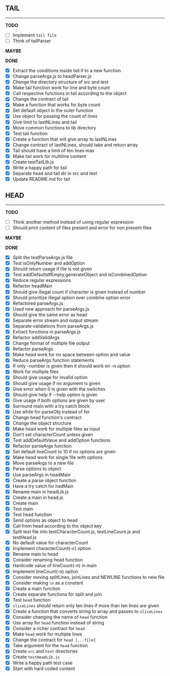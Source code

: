 ## **TAIL**
---
**TODO**
- [ ] Implement `tail file`
- [ ] Think of tailParser 

**MAYBE**

**DONE**
- [x] Extract the conditions inside tail if to a new function
- [x] Change parseArgs.js to headParser.js
- [x] Change the directory structure of src and test
- [x] Make tail function work for line and byte count
- [x] Call respective functions in tail according to the object
- [x] Change the contract of tail
- [x] Make a function that works for byte count
- [x] Set default object in the outer function
- [x] Use object for passing the count of lines
- [x] Give limit to lastNLines and tail
- [x] Move common functions to lib directory
- [x] Test tail function 
- [x] Create a function that will give array to lastNLines
- [x] Change contract of lastNLines, should take and return array
- [x] Tail should have a limit of ten lines max
- [x] Make tail work for multiline content
- [x] Create testTailLIb.js
- [x] Write a happy path for tail
- [x] Separate head and tail dir in src and test
- [x] Update README.md for tail

## **HEAD**
---
**TODO**
- [ ] Think another method instead of using regular expression
- [ ] Should print content of files present and error for non present files
 
**MAYBE**

**DONE**
- [x] Split the testParseArgs.js file
- [x] Test isOnlyNumber and addOption 
- [x] Should return usage if file is not given
- [x] Test addDefaultsIfEmpty,generateObject and isCombinedOption
- [x] Reduce regular expressions
- [x] Refactor headMain
- [x] Should give illegal count if character is given instead of number
- [x] Should prioritize illegal option over combine option error
- [x] Refactored parseArgs.js
- [x] Used new approach for parseArgs.js
- [x] Should give the same error as head 
- [x] Separate error stream and output stream 
- [x] Separate validations from parseArgs.js
- [x] Extract functions in parseArgs.js
- [x] Refactor addValidArgs 
- [x] Change format of multiple file output
- [x] Refactor parseArgs
- [x] Make head work for no space between option and value
- [x] Reduce parseArgs function statements
- [x] If only -number is given then it should work on -n option
- [x] Work for multiple files
- [x] Should give usage for invalid option
- [x] Should give usage if no argument is given
- [x] Give error when 0 is given with the switches
- [x] Should give help if --help option is given
- [x] Give usage if both options are given by user 
- [x] Surround main with a try catch block
- [x] Use while for parseObj instead of for
- [x] Change head function's contract
- [x] Change the object structure
- [x] Make head work for multiple files as input
- [x] Don't set characterCount unless given
- [x] Test addDefaultValue and addOption functions
- [x] Refactor parseArgs function
- [x] Set default lineCount to 10 if no options are given
- [x] Make head work for single file with options
- [x] Move parseArgs to a new file
- [x] Parse options to object
- [x] Use parseArgs in headMain
- [x] Create a parse object function
- [x] Have a try catch for hadMain
- [x] Rename main in headLib.js
- [x] Create a main in head.js
- [x] Create main
- [x] Test main
- [x] Test head function
- [x] Send options as object to head
- [x] Call from head according to the object key
- [x] Split test file into testCharacterCount.js, testLineCount.js and testHead.js
- [x] No default value for characterCount
- [x] Implement characterCount(-c) option
- [x] Rename main to head 
- [x] Consider renaming head function
- [x] Hardcode value of lineCount(-n) in main 
- [x] Implement lineCount(-n) option
- [x] Consider moving splitLines, joinLines and NEWLINE functions to new file
- [x] Consider making `\n` as a constant
- [x] Create a main function 
- [x] Create separate functions for split and join
- [x] Test `head` function 
- [x] `sliceLines` should return only ten lines if more than ten lines are given
- [x] Create a function that converts string to array and passes to `sliceLines`
- [x] Consider changing the name of `head` function
- [x] Use array for `head` function instead of string
- [x] Consider a richer contract for `head`
- [x] Make `head` work for multiple lines
- [x] Change the contract for `head [...file]`
- [x] Take argument for the `head` function
- [x] Create `src` and `test` directories
- [x] Create `testHeadLib.js`
- [x] Write a happy path test case
- [x] Start with hard coded content